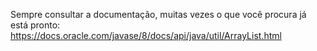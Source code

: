 
Sempre consultar a documentação, muitas vezes o que você procura já está pronto:
https://docs.oracle.com/javase/8/docs/api/java/util/ArrayList.html